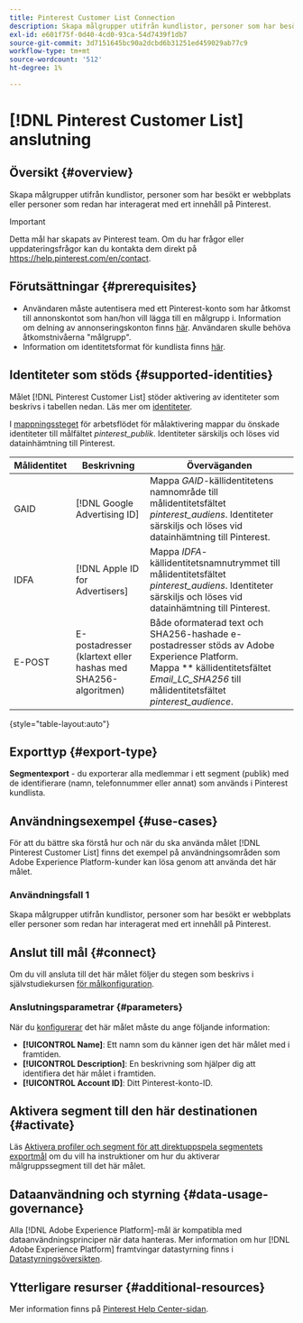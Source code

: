 ```yaml
---
title: Pinterest Customer List Connection
description: Skapa målgrupper utifrån kundlistor, personer som har besökt er webbplats eller personer som redan har interagerat med ert innehåll på Pinterest.
exl-id: e601f75f-0d40-4cd0-93ca-54d7439f1db7
source-git-commit: 3d7151645bc90a2dcbd6b31251ed459029ab77c9
workflow-type: tm+mt
source-wordcount: '512'
ht-degree: 1%

---
```


# [!DNL Pinterest Customer List] anslutning

## Översikt {#overview}

Skapa målgrupper utifrån kundlistor, personer som har besökt er webbplats eller personer som redan har interagerat med ert innehåll på Pinterest.

>[!IMPORTANT]
>
>Detta mål har skapats av Pinterest team. Om du har frågor eller uppdateringsfrågor kan du kontakta dem direkt på https://help.pinterest.com/en/contact.

## Förutsättningar {#prerequisites}

* Användaren måste autentisera med ett Pinterest-konto som har åtkomst till annonskontot som han/hon vill lägga till en målgrupp i. Information om delning av annonseringskonton finns [här](https://help.pinterest.com/en/business/article/share-and-manage-access-to-your-ad-accounts). Användaren skulle behöva åtkomstnivåerna &quot;målgrupp&quot;.
* Information om identitetsformat för kundlista finns [här](https://help.pinterest.com/en/business/article/audience-targeting).


## Identiteter som stöds {#supported-identities}

Målet [!DNL Pinterest Customer List] stöder aktivering av identiteter som beskrivs i tabellen nedan. Läs mer om [identiteter](https://experienceleague.adobe.com/docs/experience-platform/identity/namespaces.html?lang=en#getting-started).

I [mappningssteget](/help/destinations/ui/activate-segment-streaming-destinations.md#mapping) för arbetsflödet för målaktivering mappar du önskade identiteter till målfältet *pinterest_publik*. Identiteter särskiljs och löses vid datainhämtning till Pinterest.

| Målidentitet | Beskrivning | Överväganden |
|---|---|---|
| GAID | [!DNL Google Advertising ID] | Mappa *GAID*-källidentitetens namnområde till målidentitetsfältet *pinterest_audiens*. Identiteter särskiljs och löses vid datainhämtning till Pinterest. |
| IDFA | [!DNL Apple ID for Advertisers] | Mappa *IDFA*-källidentitetsnamnutrymmet till målidentitetsfältet *pinterest_audiens*. Identiteter särskiljs och löses vid datainhämtning till Pinterest. |
| E-POST | E-postadresser (klartext eller hashas med SHA256-algoritmen) | Både oformaterad text och SHA256-hashade e-postadresser stöds av Adobe Experience Platform. <br> Mappa  ** källidentitetsfältet  *Email_LC_SHA256* till målidentitetsfältet  *pinterest_audience*. |

{style=&quot;table-layout:auto&quot;}

## Exporttyp {#export-type}

**Segmentexport**  - du exporterar alla medlemmar i ett segment (publik) med de identifierare (namn, telefonnummer eller annat) som används i Pinterest kundlista.

## Användningsexempel {#use-cases}

För att du bättre ska förstå hur och när du ska använda målet [!DNL Pinterest Customer List] finns det exempel på användningsområden som Adobe Experience Platform-kunder kan lösa genom att använda det här målet.


### Användningsfall 1

Skapa målgrupper utifrån kundlistor, personer som har besökt er webbplats eller personer som redan har interagerat med ert innehåll på Pinterest.

## Anslut till mål {#connect}

Om du vill ansluta till det här målet följer du stegen som beskrivs i självstudiekursen [för målkonfiguration](../../ui/connect-destination.md).



### Anslutningsparametrar {#parameters}

När du [konfigurerar](../../ui/connect-destination.md) det här målet måste du ange följande information:

* **[!UICONTROL Name]**: Ett namn som du känner igen det här målet med i framtiden.
* **[!UICONTROL Description]**: En beskrivning som hjälper dig att identifiera det här målet i framtiden.
* **[!UICONTROL Account ID]**: Ditt Pinterest-konto-ID.

## Aktivera segment till den här destinationen {#activate}

Läs [Aktivera profiler och segment för att direktuppspela segmentets exportmål](/help/destinations/ui/activate-segment-streaming-destinations.md) om du vill ha instruktioner om hur du aktiverar målgruppssegment till det här målet.

## Dataanvändning och styrning {#data-usage-governance}

Alla [!DNL Adobe Experience Platform]-mål är kompatibla med dataanvändningsprinciper när data hanteras. Mer information om hur [!DNL Adobe Experience Platform] framtvingar datastyrning finns i [Datastyrningsöversikten](https://experienceleague.adobe.com/docs/experience-platform/data-governance/home.html).

## Ytterligare resurser {#additional-resources}

Mer information finns på [Pinterest Help Center-sidan](https://help.pinterest.com/en/business/article/audience-targeting).
